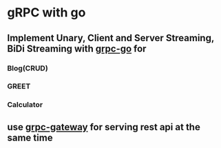 # gRPC with go

## Implement Unary, Client and Server Streaming, BiDi Streaming with [grpc-go](https://github.com/grpc/grpc-go) for

### Blog(CRUD)

### GREET

### Calculator

## use [grpc-gateway](https://github.com/grpc-ecosystem/grpc-gateway) for serving rest api at the same time
